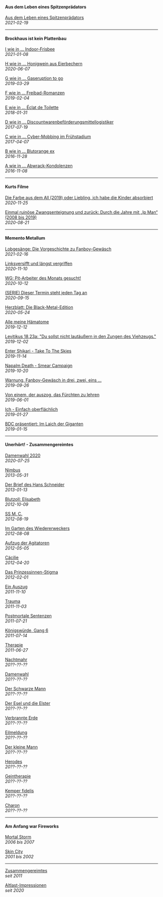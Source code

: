 #### Aus dem Leben eines Spitzenprädators

[Aus dem Leben eines Spitzenprädators](adeles.md)<br>
_2021-02-19_

<hr>

#### Brockhaus ist kein Plattenbau

[I wie in ... Indoor-Frisbee](broplau-indofribe.md)<br>
_2021-01-08_

[H wie in ... Honigwein aus Eierbechern](broplau-howabern.md)<br>
_2020-06-07_

[G wie in ... Gaseruption to go](broplau-garutogo.md)<br>
_2019-03-29_

[F wie in ... Freibad-Romanzen](broplau-frebaron.md)<br>
_2019-02-04_

[E wie in ... Éclat de Toilette](broplau-edelette.md)<br>
_2018-01-31_

[D wie in ... Discountwarenbeförderungsmittellogistiker](broplau-discologi.md)<br>
_2017-07-19_

[C wie in ... Cyber-Mobbing im Frühstadium](broplau-cybobing.md)<br>
_2017-04-07_

[B wie in ... Blutorange ex](broplau-blutorex.md)<br>
_2016-11-28_

[A wie in ... Abwrack-Kondolenzen](broplau-abolenz.md)<br>
_2016-11-08_

<hr>

#### Kurts Filme

[Die Farbe aus dem All (2019) oder Liebling, ich habe die Kinder absorbiert](kurfil-difarball.md)<br>
_2020-11-25_

[Einmal ruinöse Zwangsenteignung und zurück: Durch die Jahre mit „Ip Man“ (2008 bis 2019)](kurfil-eruzwan.md)<br>
_2020-08-21_

<hr>

#### Memento Metallum

[Lobgesänge: Die Vorgeschichte zu Fanboy-Gewäsch](memmet-logevoge.md)<br>
_2021-02-16_

[Linksversifft und längst vergriffen](memmet-liveren.md)<br>
_2020-11-10_

[WG: Pit-Arbeiter des Monats gesucht!](memmet-piamiage.md)<br>
_2020-10-12_

[(SERIE) Dieser Termin steht jeden Tag an](memmet-sertetan.md)<br>
_2020-09-15_

[Herzblatt: Die Black-Metal-Edition](memmet-heblabla.md)<br>
_2020-05-24_

[Alle meine Hämatome](memmet-ametome.md)<br>
_2019-12-12_

[Levitikus 18,23a: "Du sollst nicht lautäußern in den Zungen des Viehzeugs."](memmet-levilauzu.md)<br>
_2019-12-02_

[Enter Shikari - Take To The Skies](memmet-enartokies.md)<br>
_2019-11-14_

[Napalm Death - Smear Campaign](memmet-nademarn.md)<br>
_2019-10-20_

[Warnung, Fanboy-Gewäsch in drei, zwei, eins ...](memmet-wafabogewa.md)<br>
_2019-09-26_

[Von einem, der auszog, das Fürchten zu lehren](memmet-vonedafu.md)<br>
_2019-06-01_

[Ich - Einfach oberflächlich](memmet-ifaobich.md)<br>
_2019-01-27_

[BDC präsentiert: Im Laich der Giganten](memmet-iladegen.md)<br>
_2019-01-15_

<hr>

#### Unerhört! - Zusammengereimtes

[Damenwahl 2020](zusates-dawazwa.md)<br>
_2020-07-25_

[Nimbus](zusates-nimbus.md)<br>
_2013-05-31_

[Der Brief des Hans Schneider](zusates-debraschne.md)<br>
_2013-01-13_

[Blutzoll: Elisabeth](zusates-bluzobet.md)<br>
_2012-10-09_

[SS M. C.](zusates-esesemce.md)<br>
_2012-08-19_

[Im Garten des Wiedererweckers](zusates-igadewer.md)<br>
_2012-08-08_

[Aufzug der Agitatoren](zusates-azudegiren.md)<br>
_2012-05-05_

[Cäcilie](zusates-caecilie.md)<br>
_2012-04-20_

[Das Prinzessinnen-Stigma](zusates-dapristima.md)<br>
_2012-02-01_

[Ein Auszug](zusates-einazug.md)<br>
_2011-11-10_

[Trauma](zusates-trauma.md)<br>
_2011-11-03_

[Postmortale Sentenzen](zusates-pomosete.md)<br>
_2011-07-21_

[Königswürde, Gang 6](zusates-kowugase.md)<br>
_2011-07-14_

[Therapie](zusates-therapie.md)<br>
_2011-06-27_

[Nachtmahr](zusates-nahmah.md)<br>
_20??-??-??_

[Damenwahl](zusates-damwah.md)<br>
_20??-??-??_

[Der Schwarze Mann](zusates-deschwama.md)<br>
_20??-??-??_

[Der Esel und die Elster](zusates-desudel.md)<br>
_20??-??-??_

[Verbrannte Erde](zusates-vebrade.md)<br>
_20??-??-??_

[Eilmeldung](zusates-eimedu.md)<br>
_20??-??-??_

[Der kleine Mann](zusates-deklema.md)<br>
_20??-??-??_

[Herodes](zusates-herodes.md)<br>
_20??-??-??_

[Geintherapie](zusates-geterap.md)<br>
_20??-??-??_

[Kemper fidelis](zusates-kepefide.md)<br>
_20??-??-??_

[Charon](zusates-charon.md)<br>
_20??-??-??_

<hr>

#### Am Anfang war Fireworks

[Mortal Storm](afafiwo-morstorm.md)<br>
_2006 bis 2007_

[Skin City](afafiwo-skinity.md)<br>
_2001 bis 2002_

<hr>

[Zusammengereimtes](zusates.md)<br>
_seit 2011_

[Altlast-Impressionen](alapron.md)<br>
_seit 2020_

